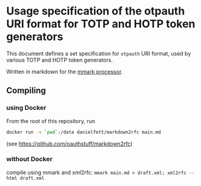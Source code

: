 # Usage specification of the otpauth URI format for TOTP and HOTP token generators

This document defines a set specification for `otpauth` URI format, used by various
TOTP and HOTP token generators.

Written in markdown for the [mmark processor](https://github.com/mmarkdown/mmark).

## Compiling

### using Docker
From the root of this repository, run
```bash
docker run -v `pwd`:/data danielfett/markdown2rfc main.md
```
(see https://github.com/oauthstuff/markdown2rfc)

### without Docker
compile using mmark and xml2rfc: `mmark main.md > draft.xml; xml2rfc --html draft.xml`
